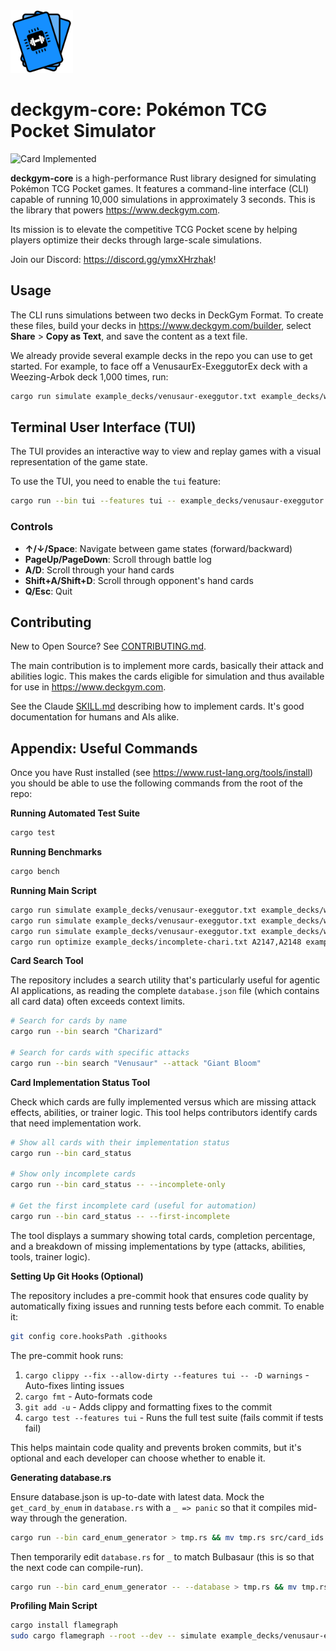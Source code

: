 <img src="./images/logo.svg" alt="Logo" width="100" height="100">

# deckgym-core: Pokémon TCG Pocket Simulator

![Card Implemented](https://img.shields.io/badge/Cards_Implemented-702_%2F_1654_%2842.44%25%29-yellow)

**deckgym-core** is a high-performance Rust library designed for simulating Pokémon TCG Pocket games. It features a command-line interface (CLI) capable of running 10,000 simulations in approximately 3 seconds. This is the library that powers https://www.deckgym.com.

Its mission is to elevate the competitive TCG Pocket scene by helping players optimize their decks through large-scale simulations.

Join our Discord: https://discord.gg/ymxXHrzhak!

## Usage

The CLI runs simulations between two decks in DeckGym Format. To create these files, build your decks in https://www.deckgym.com/builder, select **Share** > **Copy as Text**, and save the content as a text file.

We already provide several example decks in the repo you can use to get started. For example, to face off a VenusaurEx-ExeggutorEx deck with a Weezing-Arbok deck 1,000 times, run:

```bash
cargo run simulate example_decks/venusaur-exeggutor.txt example_decks/weezing-arbok.txt --num 1000 -v
```

## Terminal User Interface (TUI)

The TUI provides an interactive way to view and replay games with a visual representation of the game state.

To use the TUI, you need to enable the `tui` feature:

```bash
cargo run --bin tui --features tui -- example_decks/venusaur-exeggutor.txt example_decks/weezing-arbok.txt --players e,e
```

### Controls

- **↑/↓/Space**: Navigate between game states (forward/backward)
- **PageUp/PageDown**: Scroll through battle log
- **A/D**: Scroll through your hand cards
- **Shift+A/Shift+D**: Scroll through opponent's hand cards
- **Q/Esc**: Quit

## Contributing

New to Open Source? See [CONTRIBUTING.md](./CONTRIBUTING.md).

The main contribution is to implement more cards, basically their attack and abilities logic. This makes the cards eligible for simulation and thus available for use in https://www.deckgym.com.

See the Claude [SKILL.md](./.claude/skills/implement-cards/SKILL.md) describing how to implement cards.
It's good documentation for humans and AIs alike.


## Appendix: Useful Commands

Once you have Rust installed (see https://www.rust-lang.org/tools/install) you should be able to use the following commands from the root of the repo:

**Running Automated Test Suite**

```bash
cargo test
```

**Running Benchmarks**

```bash
cargo bench
```

**Running Main Script**

```bash
cargo run simulate example_decks/venusaur-exeggutor.txt example_decks/weezing-arbok.txt --num 1000 --players r,r
cargo run simulate example_decks/venusaur-exeggutor.txt example_decks/weezing-arbok.txt --num 1 --players r,r -vv
cargo run simulate example_decks/venusaur-exeggutor.txt example_decks/weezing-arbok.txt --num 1 --players r,r -vvvv
cargo run optimize example_decks/incomplete-chari.txt A2147,A2148 example_decks/ --num 10 --players e,e -v
```

**Card Search Tool**

The repository includes a search utility that's particularly useful for agentic AI applications, as reading the complete `database.json` file (which contains all card data) often exceeds context limits.

```bash
# Search for cards by name
cargo run --bin search "Charizard"

# Search for cards with specific attacks
cargo run --bin search "Venusaur" --attack "Giant Bloom"
```

**Card Implementation Status Tool**

Check which cards are fully implemented versus which are missing attack effects, abilities, or trainer logic. This tool helps contributors identify cards that need implementation work.

```bash
# Show all cards with their implementation status
cargo run --bin card_status

# Show only incomplete cards
cargo run --bin card_status -- --incomplete-only

# Get the first incomplete card (useful for automation)
cargo run --bin card_status -- --first-incomplete
```

The tool displays a summary showing total cards, completion percentage, and a breakdown of missing implementations by type (attacks, abilities, tools, trainer logic).

**Setting Up Git Hooks (Optional)**

The repository includes a pre-commit hook that ensures code quality by automatically fixing issues and running tests before each commit. To enable it:

```bash
git config core.hooksPath .githooks
```

The pre-commit hook runs:
1. `cargo clippy --fix --allow-dirty --features tui -- -D warnings` - Auto-fixes linting issues
2. `cargo fmt` - Auto-formats code
3. `git add -u` - Adds clippy and formatting fixes to the commit
4. `cargo test --features tui` - Runs the full test suite (fails commit if tests fail)

This helps maintain code quality and prevents broken commits, but it's optional and each developer can choose whether to enable it.

**Generating database.rs**

Ensure database.json is up-to-date with latest data. Mock the `get_card_by_enum` in `database.rs` with a `_ => panic` so that
it compiles mid-way through the generation.

```bash
cargo run --bin card_enum_generator > tmp.rs && mv tmp.rs src/card_ids.rs && cargo fmt
```

Then temporarily edit `database.rs` for `_` to match Bulbasaur (this is so that the next code can compile-run).

```bash
cargo run --bin card_enum_generator -- --database > tmp.rs && mv tmp.rs src/database.rs && cargo fmt
```

**Profiling Main Script**

```bash
cargo install flamegraph
sudo cargo flamegraph --root --dev -- simulate example_decks/venusaur-exeggutor.txt example_decks/weezing-arbok.txt --num 1000 && open flamegraph.svg
```
